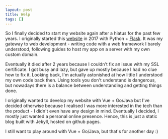 ```yaml
---
layout: post
title: Welp
tags: []
---
```


So I finally decided to start my website again after a hiatus for the past few years. I originally started this [website](https://github.com/nickczj/nickczj-web1) in 2017 with Python + [Flask](https://flask.palletsprojects.com/en/1.1.x/). It was my gateway to web development - writing code with a web framework I barely understood, following guides to host my app on a server with my own custom domain. 

Eventually it died after 2 years because I couldn't fix an issue with my SSL certificate. I got busy and lazy, but gave up mostly because I had no clue how to fix it. Looking back, I'm actually astonished at how little I understood my own code back then. Using tools you don't understand is dangerous, but nowadays there is a balance between understanding and getting things done.

I originally wanted to develop my website with Vue + Go/Java but I've decided otherwise because I realised I was more interested in the tech than the product - I didn't even have any design in mind. Eventually I decided, I mostly just wanted a personal online presence. Hence, this is just a static blog built with Jekyll, hosted on github pages.

I still want to play around with Vue + Go/Java, but that's for another day :)